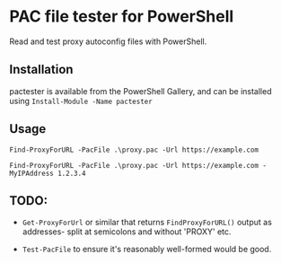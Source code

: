 # PAC file tester for PowerShell

Read and test proxy autoconfig files with PowerShell.

## Installation

pactester is available from the PowerShell Gallery, and can be installed using `Install-Module -Name pactester`

## Usage

`Find-ProxyForURL -PacFile .\proxy.pac -Url https://example.com`

`Find-ProxyForURL -PacFile .\proxy.pac -Url https://example.com -MyIPAddress 1.2.3.4`

## TODO:

- `Get-ProxyForUrl` or similar that returns `FindProxyForURL()` output as addresses- split at semicolons and without 'PROXY' etc.

- `Test-PacFile` to ensure it's reasonably well-formed would be good.

